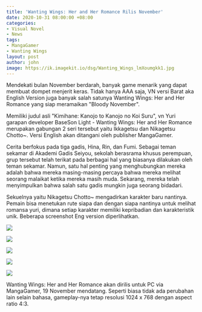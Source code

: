 ```yaml
---
title: 'Wanting Wings: Her and Her Romance Rilis November'
date: 2020-10-31 08:00:00 +08:00
categories:
- Visual Novel
- News
tags:
- MangaGamer
- Wanting Wings
layout: post
author: john
image: https://ik.imagekit.io/dsg/Wanting_Wings_lmXoumgkk1.jpg
---
```


Mendekati bulan November berdarah, banyak game menarik yang dapat membuat dompet menjerit keras. Tidak hanya AAA saja, VN versi Barat aka English Version juga banyak salah satunya Wanting Wings: Her and Her Romance yang siap meramaikan "Bloody November".

Memiliki judul asli "Kimihane: Kanojo to Kanojo no Koi Suru", vn Yuri garapan developer BaseSon Light - Wanting Wings: Her and Her Romance merupakan gabungan 2 seri tersebut yaitu Ikkagetsu dan Nikagetsu Chotto\~. Versi English akan ditangani oleh publisher MangaGamer.

Cerita berfokus pada tiga gadis, Hina, Rin, dan Fumi. Sebagai teman sekamar di Akademi Gadis Seiyou, sekolah berasrama khusus perempuan, grup tersebut telah terikat pada berbagai hal yang biasanya dilakukan oleh teman sekamar. Namun, satu hal penting yang menghubungkan mereka adalah bahwa mereka masing-masing percaya bahwa mereka melihat seorang malaikat ketika mereka masih muda. Sekarang, mereka telah menyimpulkan bahwa salah satu gadis mungkin juga seorang bidadari.

Sekuelnya yaitu Nikagetsu Chotto\~ mengadirkan karakter baru nantinya. Pemain bisa menetukan rute siapa dan dengan siapa nantinya untuk melihat romansa yuri, dimana setiap karakter memiliki kepribadian dan karakteristik unik. Beberapa screenshot Eng version diperlihatkan.

![](https://ik.imagekit.io/dsg/Wanting_Wings_ss_1_1jj6cgNFUCx.jpg)

![](https://ik.imagekit.io/dsg/Wanting_Wings_ss_2_wpjNv0T4X_W.jpg)

![](https://ik.imagekit.io/dsg/Wanting_Wings_ss_3_bc31HLVujtc.jpg)

![](https://ik.imagekit.io/dsg/Wanting_Wings_ss_4_JmdhgPkALu.jpg)

![](https://ik.imagekit.io/dsg/Wanting_Wings_ss_5_Nkke4oVUA6.jpg)

Wanting Wings: Her and Her Romance akan dirilis untuk PC via MangaGamer, 19 November mendatang. Seperti biasa tidak ada perubahan lain selain bahasa, gameplay-nya tetap resolusi 1024 x 768 dengan aspect ratio 4:3.
